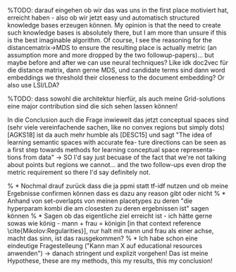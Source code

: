 
%TODO: darauf eingehen ob wir das was uns in the first place motiviert hat, erreicht haben - also ob wir jetzt easy und automatisch structured knowledge bases erzeugen können. My opinion is that the need to create such knowledge bases is absolutely there, but I am more than unsure if this is the best imaginable algorithm. Of course, I see the reasoning for the distancematrix->MDS to ensure the resulting place is actually metric (an assumption more and more dropped by the two followup-papers)... but maybe before and after we can use neural techniques? Like idk doc2vec für die distance matrix, dann gerne MDS, und candidate terms sind dann word embeddings we threshold their closeness to the document embedding? Or also use LSI/LDA?

%TODO: dass sowohl die architektur hierfür, als auch meine Grid-solutions eine major contribution sind die sich sehen lassen können!

In die Conclusion auch die Frage inwieweit das jetzt conceptual spaces sind (sehr viele vereinfachende sachen, like no convex regions but simply dots)
[AGKS18] ist da auch mehr humble als [DESC15] und sagt "The idea of learning semantic spaces with accurate fea- ture directions can be seen as a first step towards methods for learning conceptual space representa- tions from data"
-> SO I'd say just becuase of the fact that we're not talking about points but regions we cannot... and the two follow-ups even drop the metric requirement so there I'd say definitely not.



% * Nochmal drauf zurück dass die ja ppmi statt tf-idf nutzen und ob meine Ergebnisse confirmen können dass es dazu any reason gibt oder nicht
% * Anhand von set-overlapts von meinen placetypes zu deren "die hyperparam kombi die am closesten zu deren ergebnissen ist" sagen können
% * Sagen ob das eigentliche ziel erreicht ist - ich hätte gerne sowas wie könig - mann + frau = königin [in that context reference \cite{Mikolov:Regularities}], nur halt mit mann und frau als einer achse, macht das sinn, ist das rausgekommen?
% * Ich habe schon eine eindeutige Fragestelleung ("Kann man X auf educational resources anwenden") -> danach stringent und explizit vorgehen! Das ist meine Hypothese, these are my methods, this my results, this my conclusion! 